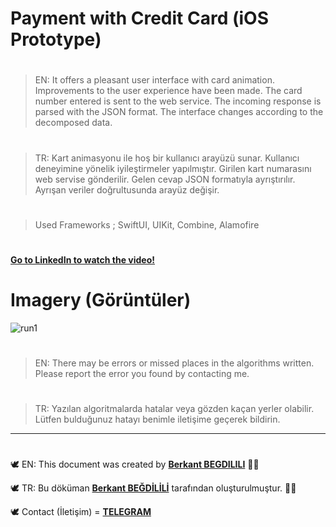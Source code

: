 # Payment with Credit Card (iOS Prototype)

#
> EN: It offers a pleasant user interface with card animation. Improvements to the user experience have been made. The card number entered is sent to the web service. The incoming response is parsed with the JSON format. The interface changes according to the decomposed data.
#
> TR: Kart animasyonu ile hoş bir kullanıcı arayüzü sunar. Kullanıcı deneyimine yönelik iyileştirmeler yapılmıştır. Girilen kart numarasını web servise gönderilir. Gelen cevap JSON formatıyla ayrıştırılır. Ayrışan veriler doğrultusunda arayüz değişir.

#
> Used Frameworks ; SwiftUI, UIKit, Combine, Alamofire

#
[**Go to LinkedIn to watch the video!**](https://www.linkedin.com/feed/update/urn:li:activity:6676341083112267776/ "LinkedIN: berkantbegdilili")

# Imagery (Görüntüler)
![run1](https://github.com/berkantbegdilili/PaymentWithCreditCard-SwiftUI/blob/master/img/ss.png)


#
> EN: There may be errors or missed places in the algorithms written. Please report the error you found by contacting me.
#
> TR: Yazılan algoritmalarda hatalar veya gözden kaçan yerler olabilir. Lütfen bulduğunuz hatayı benimle iletişime geçerek bildirin.

________________________________
#
🕊 EN: This document was created by [**Berkant BEGDILILI**](https://www.linkedin.com/in/berkantbegdilili/ "LinkedIN: berkantbegdilili")  ✌🏼

🕊 TR: Bu döküman [**Berkant BEĞDİLİLİ**](https://www.linkedin.com/in/berkantbegdilili/ "LinkedIN: berkantbegdilili") tarafından oluşturulmuştur. ✌🏼

🕊 Contact (İletişim) = [**TELEGRAM**](https://t.me/berkantbegdilili/ "Telegram: @berkantbegdilili")




